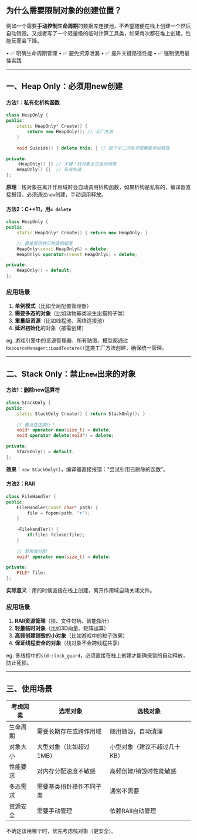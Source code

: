 
## 为什么需要限制对象的创建位置？

例如一个需要**手动控制生命周期**的数据库连接池，不希望随便在栈上创建一个然后自动销毁。又或者写了一个轻量级的临时计算工具类，如果每次都在堆上创建，性能反而会下降。  

• ✅ 明确生命周期管理
• ✅ 避免资源泄漏
• ✅ 提升关键路径性能
• ✅ 强制使用最佳实践

---

## 一、Heap Only：必须用new创建

#### 方法1：私有化析构函数
```cpp
class HeapOnly {
public:
    static HeapOnly* Create() {
        return new HeapOnly(); // 工厂方法
    }
    
    void Suicide() { delete this; } // 起个中二的名字提醒要手动释放

private:
    ~HeapOnly() {} // 关键！栈对象无法自动调用
    HeapOnly() {}  // 私有构造
};
```
**原理**：栈对象在离开作用域时会自动调用析构函数，如果析构是私有的，编译器直接报错。必须通过`new`创建，手动调用释放。

#### 方法2：C++11，用`= delete`
```cpp
class HeapOnly {
public:
    static HeapOnly* Create() { return new HeapOnly; }

    // 直接禁用拷贝构造和赋值
    HeapOnly(const HeapOnly&) = delete;
    HeapOnly& operator=(const HeapOnly&) = delete;

private:
    HeapOnly() = default;
};
```

### 应用场景
1. **单例模式**（比如全局配置管理器）
2. **需要多态的对象**（比如动物基类派生出猫狗子类）
3. **重量级资源**（比如线程池、网络连接池）
4. **延迟初始化**的对象（按需创建）

eg. 游戏引擎中的资源管理器，所有贴图、模型都通过`ResourceManager::LoadTexture()`这类工厂方法创建，确保统一管理。

---

## 二、Stack Only：禁止`new`出来的对象

#### 方法1：删除new运算符
```cpp
class StackOnly {
public:
    static StackOnly Create() { return StackOnly(); }
    
    // 重点在这两行！
    void* operator new(size_t) = delete;
    void operator delete(void*) = delete;

private:
    StackOnly() = default;
};
```
**效果**：`new StackOnly()`，编译器直接报错："尝试引用已删除的函数"。

#### 方法2：RAII
```cpp
class FileHandler {
public:
    FileHandler(const char* path) { 
        file = fopen(path, "r"); 
    }
    
    ~FileHandler() { 
        if(file) fclose(file); 
    }
    
    // 禁用堆分配
    void* operator new(size_t) = delete;

private:
    FILE* file;
};
```
**实际意义**：用的时候直接在栈上创建，离开作用域自动关闭文件。

### 应用场景
1. **RAII资源管理**（锁、文件句柄、智能指针）
2. **轻量临时对象**（比如3D向量、矩阵运算）
3. **高频创建销毁的小对象**（比如游戏中的粒子效果）
4. **保证线程安全的对象**（栈对象不会跨线程共享）

eg. 多线程中的`std::lock_guard`，必须直接在栈上创建才能确保锁的自动释放，防止死锁。

---

## 三、使用场景

| **考虑因素**       | **选堆对象**                          | **选栈对象**                      |
|--------------------|---------------------------------------|-----------------------------------|
| 生命周期           | 需要长期存在或跨作用域                | 随用随毁，自动清理                |
| 对象大小           | 大型对象（比如超过1MB）               | 小型对象（建议不超过几十KB）       |
| 性能要求           | 对内存分配速度不敏感                  | 高频创建/销毁时性能敏感            |
| 多态需求           | 需要基类指针操作不同子类              | 通常不需要                        |
| 资源安全           | 需要手动管理                          | 依赖RAII自动管理                   |

不确定该用哪个时，优先考虑栈对象（更安全）。
